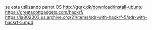 
se esta utilizando parrot OS
http://gqrx.dk/download/install-ubuntu
https://greatscottgadgets.com/hackrf/
https://ia802303.us.archive.org/21/items/sdr-with-hackrf-5/sdr-with-hackrf-5.mp4
